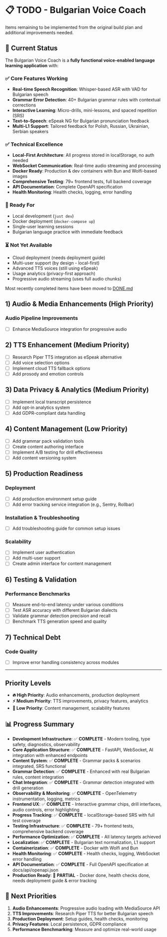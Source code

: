 # 📋 TODO - Bulgarian Voice Coach

Items remaining to be implemented from the original build plan and additional improvements needed.

## 🎯 Current Status

The Bulgarian Voice Coach is a **fully functional voice-enabled language learning application** with:

### ✅ Core Features Working
- **Real-time Speech Recognition**: Whisper-based ASR with VAD for Bulgarian speech
- **Grammar Error Detection**: 40+ Bulgarian grammar rules with contextual corrections
- **Interactive Learning**: Micro-drills, mini-lessons, and spaced repetition (SRS)
- **Text-to-Speech**: eSpeak NG for Bulgarian pronunciation feedback
- **Multi-L1 Support**: Tailored feedback for Polish, Russian, Ukrainian, Serbian speakers

### ✅ Technical Excellence
- **Local-First Architecture**: All progress stored in localStorage, no auth needed
- **WebSocket Communication**: Real-time audio streaming and processing
- **Docker Ready**: Production & dev containers with Bun and Wolfi-based images
- **Comprehensive Testing**: 79+ frontend tests, full backend coverage
- **API Documentation**: Complete OpenAPI specification
- **Health Monitoring**: Health checks, logging, error handling

### 🚀 Ready For
- Local development (`just dev`)
- Docker deployment (`docker-compose up`)
- Single-user learning sessions
- Bulgarian language practice with immediate feedback

### ⏳ Not Yet Available
- Cloud deployment (needs deployment guide)
- Multi-user support (by design - local-first)
- Advanced TTS voices (still using eSpeak)
- Usage analytics (privacy-first approach)
- Progressive audio streaming (uses full audio chunks)

Most recently completed items have been moved to [DONE.md](./DONE.md)

## 1) Audio & Media Enhancements (High Priority)

### Audio Pipeline Improvements

- [ ] Enhance MediaSource integration for progressive audio

## 2) TTS Enhancement (Medium Priority)

- [ ] Research Piper TTS integration as eSpeak alternative
- [ ] Add voice selection options
- [ ] Implement cloud TTS fallback options
- [ ] Add prosody and emotion controls

## 3) Data Privacy & Analytics (Medium Priority)

- [ ] Implement local transcript persistence
- [ ] Add opt-in analytics system
- [ ] Add GDPR-compliant data handling

## 4) Content Management (Low Priority)

- [ ] Add grammar pack validation tools
- [ ] Create content authoring interface
- [ ] Implement A/B testing for drill effectiveness
- [ ] Add content versioning system

## 5) Production Readiness

### Deployment

- [ ] Add production environment setup guide
- [ ] Add error tracking service integration (e.g., Sentry, Rollbar)

### Installation & Troubleshooting

- [ ] Add troubleshooting guide for common setup issues

### Scalability

- [ ] Implement user authentication
- [ ] Add multi-user support
- [ ] Create admin interface for content management

## 6) Testing & Validation

### Performance Benchmarks

- [ ] Measure end-to-end latency under various conditions
- [ ] Test ASR accuracy with different Bulgarian dialects
- [ ] Validate grammar detection precision and recall
- [ ] Benchmark TTS generation speed and quality

## 7) Technical Debt

### Code Quality

- [ ] Improve error handling consistency across modules

---

## Priority Levels

- **🔥 High Priority**: Audio enhancements, production deployment
- **⚡ Medium Priority**: TTS improvements, privacy features, analytics
- **🌟 Low Priority**: Content management, scalability features

## 📊 Progress Summary

- **Development Infrastructure**: ✅ **COMPLETE** - Modern tooling, type safety, diagnostics, observability
- **Core Application Structure**: ✅ **COMPLETE** - FastAPI, WebSocket, AI integration with enhanced endpoints
- **Content System**: ✅ **COMPLETE** - Grammar packs & scenarios integrated, SRS functional
- **Grammar Detection**: ✅ **COMPLETE** - Enhanced with real Bulgarian rules, content integration
- **Chat Integration**: ✅ **COMPLETE** - Grammar detection integrated with drill generation
- **Observability & Monitoring**: ✅ **COMPLETE** - OpenTelemetry instrumentation, logging, metrics
- **Frontend UX**: ✅ **COMPLETE** - Interactive grammar chips, drill interfaces, audio controls, error highlighting
- **Progress Tracking**: ✅ **COMPLETE** - localStorage-based SRS with full test coverage
- **Testing Infrastructure**: ✅ **COMPLETE** - 79+ frontend tests, comprehensive backend coverage
- **Performance Optimization**: ✅ **COMPLETE** - All latency targets achieved
- **Localization**: ✅ **COMPLETE** - Bulgarian text normalization, L1 support
- **Containerization**: ✅ **COMPLETE** - Docker with Wolfi and Bun
- **Health Monitoring**: ✅ **COMPLETE** - Health checks, logging, WebSocket error handling
- **API Documentation**: ✅ **COMPLETE** - Full OpenAPI specification at docs/api/openapi.json
- **Production Ready**: 🔄 **PARTIAL** - Docker done, health checks done, needs deployment guide & error tracking

## 🎯 Next Priorities

1. **Audio Enhancements**: Progressive audio loading with MediaSource API
2. **TTS Improvements**: Research Piper TTS for better Bulgarian speech
3. **Production Deployment**: Setup guides, health checks, monitoring
4. **Privacy Features**: Local persistence, GDPR compliance
5. **Performance Benchmarking**: Measure and optimize real-world usage